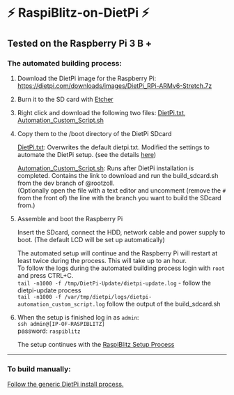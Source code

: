 # ⚡️ RaspiBlitz-on-DietPi ⚡️
## Tested on the Raspberry Pi 3 B +

### The automated building process:

1) Download the DietPi image for the Raspberry Pi:   
https://dietpi.com/downloads/images/DietPi_RPi-ARMv6-Stretch.7z  

2) Burn it to the SD card with [Etcher](https://www.balena.io/etcher/)

3) Right click and download the following two files: [DietPi.txt](https://raw.githubusercontent.com/rootzoll/raspiblitz/master/alternative.platforms/dietpi/boot/dietpi.txt), [Automation_Custom_Script.sh](https://raw.githubusercontent.com/rootzoll/raspiblitz/master/alternative.platforms/dietpi/boot/Automation_Custom_Script.sh)

4) Copy them to the /boot directory of the DietPi SDcard

    [DietPi.txt](https://raw.githubusercontent.com/rootzoll/raspiblitz/master/alternative.platforms/dietpi/boot/dietpi.txt): Overwrites the default dietpi.txt. Modified the settings to automate the DietPi setup. (see the details [here](https://github.com/rootzoll/raspiblitz/tree/master/alternative.platforms/dietpi#excerpts-from-the-customized-dietpitxt))

    [Automation_Custom_Script.sh](https://raw.githubusercontent.com/rootzoll/raspiblitz/master/alternative.platforms/dietpi/boot/Automation_Custom_Script.sh): Runs after DietPi installation is completed. Contains the link to download and run the build_sdcard.sh from the dev branch of @rootzoll.  
    (Optionally open the file with a text editor and uncomment (remove the `#` from the front of) the line with the branch you want to build the SDcard from.) 

5) Assemble and boot the Raspberry Pi

    Insert the SDcard, connect the HDD, network cable and power supply to boot.
    (The default LCD will be set up automatically)


    The automated setup will continue and the Raspberry Pi will restart at least twice during the process. This will take up to an hour.  
    To follow the logs during the automated building process login with `root` and press CTRL+C.  
    `tail -n1000 -f /tmp/DietPi-Update/dietpi-update.log` - follow the dietpi-update process  
    `tail -n1000 -f /var/tmp/dietpi/logs/dietpi-automation_custom_script.log` follow the output of the build_sdcard.sh  


6) When the setup is finished log in as `admin`:  
`ssh admin@[IP-OF-RASPIBLITZ]`  
password: `raspiblitz`

    The setup continues with the [RaspiBlitz Setup Process](https://github.com/rootzoll/raspiblitz/blob/master/README.md#setup-process-detailed-documentation)

---
### To build manually:
[Follow the generic DietPi install process.](https://github.com/rootzoll/raspiblitz/tree/master/alternative.platforms/dietpi#general-guide-for-the-raspiblitz-on-dietpi)

